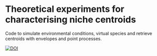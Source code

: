 # Theoretical experiments for characterising niche centroids

Code to simulate environmental conditions, virtual species and retrieve centroids with envelopes and point processes.

[![DOI](https://zenodo.org/badge/296682843.svg)](https://zenodo.org/badge/latestdoi/296682843)


